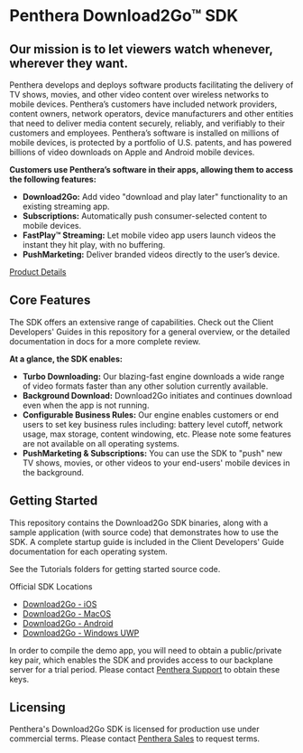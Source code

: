 # Penthera Download2Go™ SDK
## Our mission is to let viewers watch whenever, wherever they want.

Penthera develops and deploys software products facilitating the delivery of TV shows, movies, and other video content over wireless networks to mobile devices. Penthera’s customers have included network providers, content owners, network operators, device manufacturers and other entities that need to deliver media content securely, reliably, and verifiably to their customers and employees. Penthera’s software is installed on millions of mobile devices, is protected by a portfolio of U.S. patents, and has powered billions of video downloads on Apple and Android mobile devices.

**Customers use Penthera’s software in their apps, allowing them to access the following features:**
- **Download2Go:** Add video "download and play later" functionality to an existing streaming app.
- **Subscriptions:** Automatically push consumer-selected content to mobile devices.
- **FastPlay™ Streaming:** Let mobile video app users launch videos the instant they hit play, with no buffering.
- **PushMarketing:** Deliver branded videos directly to the user’s device.

[Product Details](https://www.penthera.com/solutions)

## Core Features

The SDK offers an extensive range of capabilities. Check out the Client Developers' Guides in this repository for a general overview, or the detailed documentation in docs for a more complete review.

**At a glance, the SDK enables:**
- **Turbo Downloading:** Our blazing-fast engine downloads a wide range of video formats faster than any other solution currently available.
- **Background Download:** Download2Go initiates and continues download even when the app is not running.
- **Configurable Business Rules:** Our engine enables customers or end users to set key business rules including: battery level cutoff, network usage, max storage, content windowing, etc. Please note some features are not available on all operating systems.
- **PushMarketing & Subscriptions:** You can use the SDK to "push" new TV shows, movies, or other videos to your end-users' mobile devices in the background.

## Getting Started

This repository contains the Download2Go SDK binaries, along with a sample application (with source code) that demonstrates how to use the SDK. A complete startup guide is included in the Client Developers' Guide documentation for each operating system.  

See the Tutorials folders for getting started source code.

Official SDK Locations
- [Download2Go - iOS](https://github.com/penthera/Download2Go-ios)
- [Download2Go - MacOS](https://github.com/penthera/Download2Go-MacOS)
- [Download2Go - Android](https://github.com/penthera/Download2Go-android)
- [Download2Go - Windows UWP](https://github.com/penthera/Download2Go-Win10)

In order to compile the demo app, you will need to obtain a public/private key pair, which enables the SDK and provides access to our backplane server for a trial period. Please contact [Penthera Support](mailto:support@penthera.com) to obtain these keys.

## Licensing

Penthera's Download2Go SDK is licensed for production use under commercial terms. Please contact [Penthera Sales](mailto:sales@penthera.com) to request terms.


